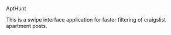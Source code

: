 AptHunt

This is a swipe interface application for faster filtering of craigslist apartment posts. 
